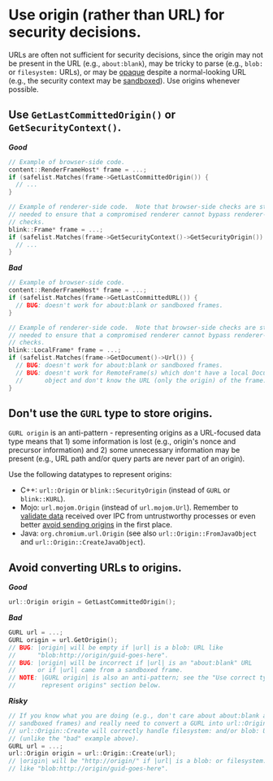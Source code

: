 # Use origin (rather than URL) for security decisions.

URLs are often not sufficient for security decisions, since the origin
may not be present in the URL (e.g., `about:blank`),
may be tricky to parse (e.g., `blob:` or `filesystem:` URLs),
or may be
[opaque](https://html.spec.whatwg.org/multipage/origin.html#concept-origin-opaque)
despite a normal-looking URL (e.g., the security context may be
[sandboxed](https://developer.mozilla.org/en-US/docs/Web/HTML/Element/iframe#attr-sandbox)).
Use origins whenever possible.


## Use `GetLastCommittedOrigin()` or `GetSecurityContext()`.

**_Good_**
```c++
// Example of browser-side code.
content::RenderFrameHost* frame = ...;
if (safelist.Matches(frame->GetLastCommittedOrigin()) {
  // ...
}

// Example of renderer-side code.  Note that browser-side checks are still
// needed to ensure that a compromised renderer cannot bypass renderer-side-only
// checks.
blink::Frame* frame = ...;
if (safelist.Matches(frame->GetSecurityContext()->GetSecurityOrigin()) {
  // ...
}
```

**_Bad_**
```c++
// Example of browser-side code.
content::RenderFrameHost* frame = ...;
if (safelist.Matches(frame->GetLastCommittedURL()) {
  // BUG: doesn't work for about:blank or sandboxed frames.
}

// Example of renderer-side code.  Note that browser-side checks are still
// needed to ensure that a compromised renderer cannot bypass renderer-side-only
// checks.
blink::LocalFrame* frame = ...;
if (safelist.Matches(frame->GetDocument()->Url()) {
  // BUG: doesn't work for about:blank or sandboxed frames.
  // BUG: doesn't work for RemoteFrame(s) which don't have a local Document
  //      object and don't know the URL (only the origin) of the frame.
}
```


## Don't use the `GURL` type to store origins.

`GURL origin` is an anti-pattern - representing origins as a URL-focused data
type means that 1) some information is lost (e.g., origin's nonce and precursor
information) and 2) some unnecessary information may be present (e.g., URL path
and/or query parts are never part of an origin).

Use the following datatypes to represent origins:

- C++: `url::Origin` or `blink::SecurityOrigin`
  (instead of `GURL` or `blink::KURL`).
- Mojo: `url.mojom.Origin`
  (instead of `url.mojom.Url`).
  Remember to
  [validate data](https://chromium.googlesource.com/chromium/src/+/HEAD/docs/security/mojo.md#Validate-privilege_presuming-data-received-over-IPC)
  received over IPC from untrustworthy processes
  or even better
  [avoid sending origins](https://chromium.googlesource.com/chromium/src/+/HEAD/docs/security/mojo.md#Do-not-send-unnecessary-or-privilege_presuming-data)
  in the first place.
- Java: `org.chromium.url.Origin`
  (see also `url::Origin::FromJavaObject`
  and `url::Origin::CreateJavaObject`).


## Avoid converting URLs to origins.

**_Good_**
```c++
url::Origin origin = GetLastCommittedOrigin();
```

**_Bad_**
```c++
GURL url = ...;
GURL origin = url.GetOrigin();
// BUG: |origin| will be empty if |url| is a blob: URL like
//      "blob:http://origin/guid-goes-here".
// BUG: |origin| will be incorrect if |url| is an "about:blank" URL
//      or if |url| came from a sandboxed frame.
// NOTE: |GURL origin| is also an anti-pattern; see the "Use correct type to
//       represent origins" section below.
```

**_Risky_**
```c++
// If you know what you are doing (e.g., don't care about about:blank and/or
// sandboxed frames) and really need to convert a GURL into url::Origin then
// url::Origin::Create will correctly handle filesystem: and/or blob: URLs
// (unlike the "bad" example above).
GURL url = ...;
url::Origin origin = url::Origin::Create(url);
// |origin| will be "http://origin/" if |url| is a blob: or filesystem: URL
// like "blob:http://origin/guid-goes-here".
```
